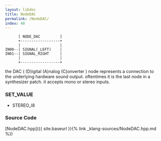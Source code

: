 ```yaml
---
layout: libdoc
title: NodeDAC
permalink: /NodeDAC/
index: 40
---
```


          [ NODE_DAC         ]
          +------------------+
          |                  |
    IN00--| SIGNAL(_LEFT)    |
    IN01--| SIGNAL_RIGHT     |
          |                  |
          +------------------+

the DAC ( (D)igital (A)nalog (C)onverter ) node represents a connection to the underlying hardware sound output. oftentimes it is the last node in a synthesizer patch. it accepts mono or stereo inputs.

### SET_VALUE

- STEREO_I8


### Source Code

[NodeDAC.hpp]({{ site.baseurl }}{% link _klang-sources/NodeDAC.hpp.md %})

